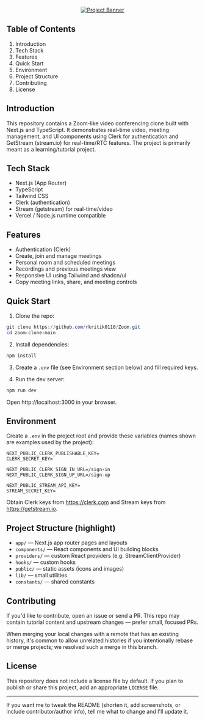<div align="center">
	<br />
		<a href="https://youtu.be/R8CIO1DZ2b8" target="_blank">
			<img src="https://github.com/adrianhajdin/zoom-clone/assets/67959015/f09a8421-67d3-45ce-b9bc-a791cdc2774b" alt="Project Banner">
		</a>


</div>

## Table of Contents

1. Introduction
2. Tech Stack
3. Features
4. Quick Start
5. Environment
6. Project Structure
7. Contributing
8. License


## Introduction

This repository contains a Zoom-like video conferencing clone built with Next.js and TypeScript. It demonstrates real-time video, meeting management, and UI components using Clerk for authentication and GetStream (stream.io) for real-time/RTC features. The project is primarily meant as a learning/tutorial project.

## Tech Stack

- Next.js (App Router)
- TypeScript
- Tailwind CSS
- Clerk (authentication)
- Stream (getstream) for real-time/video
- Vercel / Node.js runtime compatible

## Features

- Authentication (Clerk)
- Create, join and manage meetings
- Personal room and scheduled meetings
- Recordings and previous meetings view
- Responsive UI using Tailwind and shadcn/ui
- Copy meeting links, share, and meeting controls

## Quick Start

1. Clone the repo:

```powershell
git clone https://github.com/rkritik0110/Zoom.git
cd zoom-clone-main
```

2. Install dependencies:

```powershell
npm install
```

3. Create a `.env` file (see Environment section below) and fill required keys.

4. Run the dev server:

```powershell
npm run dev
```

Open http://localhost:3000 in your browser.

## Environment

Create a `.env` in the project root and provide these variables (names shown are examples used by the project):

```
NEXT_PUBLIC_CLERK_PUBLISHABLE_KEY=
CLERK_SECRET_KEY=

NEXT_PUBLIC_CLERK_SIGN_IN_URL=/sign-in
NEXT_PUBLIC_CLERK_SIGN_UP_URL=/sign-up

NEXT_PUBLIC_STREAM_API_KEY=
STREAM_SECRET_KEY=
```

Obtain Clerk keys from https://clerk.com and Stream keys from https://getstream.io.

## Project Structure (highlight)

- `app/` — Next.js app router pages and layouts
- `components/` — React components and UI building blocks
- `providers/` — custom React providers (e.g. StreamClientProvider)
- `hooks/` — custom hooks
- `public/` — static assets (icons and images)
- `lib/` — small utilities
- `constants/` — shared constants

## Contributing

If you'd like to contribute, open an issue or send a PR. This repo may contain tutorial content and upstream changes — prefer small, focused PRs.

When merging your local changes with a remote that has an existing history, it's common to allow unrelated histories if you intentionally rebase or merge projects; we resolved such a merge in this branch.

## License

This repository does not include a license file by default. If you plan to publish or share this project, add an appropriate `LICENSE` file.

---

If you want me to tweak the README (shorten it, add screenshots, or include contributor/author info), tell me what to change and I'll update it.

